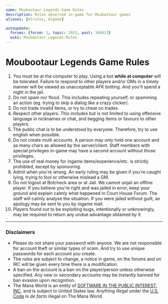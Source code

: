 ```yaml
---
name: Moubootaur Legends Game Rules
description: Rules observed in-game for Moubootaur games
aliases: [mlrules, mlgame]

autoupdate:
  forums: {forum: 1, topic: 2922, post: 160413}
  wiki: Moubootaur_Legends:Rules
---
```


# Moubootaur Legends Game Rules

1. You must be at the computer to play. Using a bot **while at computer** will be tolerated.
Failure to respond to other players and/or GMs in a timely manner will be viewed as unacceptable AFK botting.
And you'll spend a night in the jail.
2. Do not spam nor flood. This includes repeating yourself, or spamming an action (eg. trying to skip a dialog like a crazy clicker).
3. Do not trade invalid items, or try to cheat on trades.
4. Respect other players. This includes but is not limited to using offensive language in nicknames or chat, and begging items or favours to other players.
5. The public chat is to be understood by everyone. Therefore, try to use english when possible.
6. Do not create multi accounts. A person may only hold one account and as many chars as allowed by the server/client. Staff members with special privileges in-game may have a second account without those privileges.
7. The use of real money for ingame items/experience/etc. is strictly prohibted, except by sponsoring.
8. Admit when you're wrong. An early ruling may be given if you're caught lying, trying to fool or otherwise mislead a GM.
9. Do not logout at Botcheck area or at Jail. We cannot unjail an offline player. If you believe you're right and was jailed in error, keep your ground and explain calmly what happened in Court House Forum. The staff will calmly analyse the situation. If you were jailed without guilt, an apology may be sent to you by ingame mail.
10. Players found out to be exploiting bugs, intentionally or unknowingly, may be required to return any undue advantage obtained by it.


---

### Disclaimers

- Please do not share your password with anyone. We are not responsible for account theft or similar types of scam. And try to use unique passwords for each account you create.
- The rules are subject to change, a notice in game, on the forums and on IRC will be given every time there is a modification.
- A ban on the account is a ban on the player/person unless otherwise specified. Any new or secondary accounts may be instantly banned for ban evasion upon recognition.
- The Mana World is an entity of [SOFTWARE IN THE PUBLIC INTEREST, INC](https://www.spi-inc.org/corporate/certificate-of-incorporation/). and is subject to United States law. Anything illegal under the [U.S. Code](https://www.law.cornell.edu/uscode/text) is *de facto* illegal on The Mana World.
